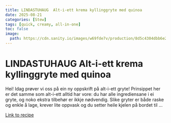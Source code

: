 ```yaml
---
title: LINDASTUHAUG  Alt-i-ett krema kyllinggryte med quinoa
date: 2025-08-21
categories: [Stew]
tags: [quick, creamy, all-in-one]
toc: false
image:
  path: https://cdn.sanity.io/images/w69fde7v/production/8d5c4304dbb6e2f5cf8d625107ade48730554592-1200x800.jpg?w=800&fm=webp&q=75&auto=format
---
```

# LINDASTUHAUG  Alt-i-ett krema kyllinggryte med quinoa
Hei! Idag prøver vi oss på ein ny oppskrift på alt-i-ett gryte! Prinsippet her er det samme som alt-i-ett alltid har vore: du har alle ingrediensane i ei gryte, og noko ekstra tilbehør er ikkje nødvendig. Slike gryter er både raske og enkle å lage, krever lite oppvask og du setter heile kjelen på bordet til …

[Link to recipe](https://lindastuhaug.no/alt-ett-krema-kyllinggryte-med-quinoa)

